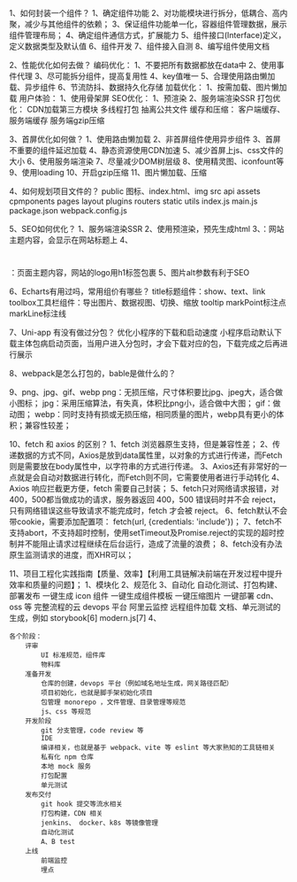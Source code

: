 1、如何封装一个组件？
    1、确定组件功能
    2、对功能模块进行拆分，低耦合、高内聚，减少与其他组件的依赖；
    3、保证组件功能单一化，容器组件管理数据，展示组件管理布局；
    4、确定组件通信方式，扩展能力
    5、组件接口(Interface)定义，定义数据类型及默认值
    6、组件开发
    7、组件接入自测
    8、编写组件使用文档

2、性能优化如何去做？
    编码优化：
        1、不要把所有数据都放在data中
        2、使用事件代理
        3、尽可能拆分组件，提高复用性
        4、key值唯一
        5、合理使用路由懒加载、异步组件
        6、节流防抖、数据持久化存储
    加载优化：
        1、按需加载、图片懒加载
    用户体验：
        1、使用骨架屏
    SEO优化：
        1、预渲染
        2、服务端渲染SSR
    打包优化：
        CDN加载第三方模块
        多线程打包
        抽离公共文件
    缓存和压缩：
        客户端缓存、服务端缓存
        服务端gzip压缩

3、首屏优化如何做？
    1、使用路由懒加载
    2、非首屏组件使用异步组件
    3、首屏不重要的组件延迟加载
    4、静态资源使用CDN加速
    5、减少首屏上js、css文件的大小
    6、使用服务端渲染
    7、尽量减少DOM树层级
    8、使用精灵图、iconfount等
    9、使用loading
    10、开启gzip压缩
    11、图片懒加载、压缩

4、如何规划项目文件的？
    public
        图标、index.html、img
    src
        api
        assets
        cpmponents
        pages
        layout
        plugins
        routers
        static
        utils
    index.js
    main.js
    package.json
    webpack.config.js

5、SEO如何优化？
    1、服务端渲染SSR
    2、使用预渲染，预先生成html
    3、<title></title>：网站主题内容，会显示在网站标题上
    4、<h1></h1>：页面主题内容，网站的logo用h1标签包裹
    5、图片alt参数有利于SEO

6、Echarts有用过吗，常用组价有哪些？
    title标题组件：show、text、link
    toolbox工具栏组件：导出图片、数据视图、切换、缩放
    tooltip
    markPoint标注点
    markLine标注线

7、Uni-app 有没有做过分包？
    优化小程序的下载和启动速度
    小程序启动默认下载主体包病启动页面，当用户进入分包时，才会下载对应的包，下载完成之后再进行展示

8、webpack是怎么打包的，bable是做什么的？

9、png、jpg、gif、webp
    png：无损压缩，尺寸体积要比jpg、jpeg大，适合做小图标；
    jpg：采用压缩算法，有失真，体积比png小，适合做中大图；
    gif：做动图；
    webp：同时支持有损或无损压缩，相同质量的图片，webp具有更小的体积；兼容性较差；

10、fetch 和 axios 的区别？
    1、fetch 浏览器原生支持，但是兼容性差；
    2、传递数据的方式不同，Axios是放到data属性里，以对象的方式进行传递，而Fetch则是需要放在body属性中，以字符串的方式进行传递。
    3、Axios还有非常好的一点就是会自动对数据进行转化，而Fetch则不同，它需要使用者进行手动转化
    4、Axios 响应拦截更方便，fetch 需要自己封装；
    5、fetch只对网络请求报错，对400，500都当做成功的请求，服务器返回 400，500 错误码时并不会 reject，只有网络错误这些导致请求不能完成时，fetch 才会被 reject。
    6、fetch默认不会带cookie，需要添加配置项： fetch(url, {credentials: 'include'})；
    7、fetch不支持abort，不支持超时控制，使用setTimeout及Promise.reject的实现的超时控制并不能阻止请求过程继续在后台运行，造成了流量的浪费；
    8、fetch没有办法原生监测请求的进度，而XHR可以；

11、项目工程化实践指南【质量、效率】【利用工具链解决前端在开发过程中提升效率和质量的问题】；
    1、模块化
    2、规范化
    3、自动化
        自动化测试、打包构建、部署发布
        一键生成 icon 组件
        一键生成组件模板
        一键压缩图片
        一键部署 cdn、oss 等
        完整流程的云 devops 平台
        阿里云监控
        远程组件加载
        文档、单元测试的生成，例如 storybook[6]
        modern.js[7]
    4、

    各个阶段：
        评审
            UI 标准规范，组件库
            物料库
        准备开发
            仓库的创建，devops 平台（例如域名地址生成，网关路径匹配）
            项目初始化，也就是脚手架初始化项目
            包管理 monorepo ，文件管理、目录管理等规范
            js、css 等规范
        开发阶段
            git 分支管理，code review 等
            IDE
            编译相关，也就是基于 webpack、vite 等 eslint 等大家熟知的工具链相关
            私有化 npm 仓库
            本地 mock 服务
            打包配置
            单元测试
        发布交付
            git hook 提交等流水相关
            打包构建，CDN 相关
            jenkins、 docker、k8s 等镜像管理
            自动化测试
            A、B test
        上线
            前端监控
            埋点